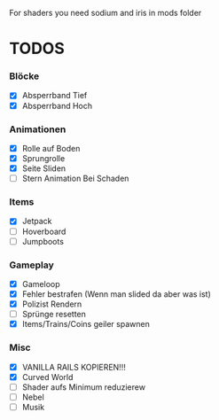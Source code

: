 For shaders you need sodium and iris in mods folder

# TODOS

### Blöcke
- [x] Absperrband Tief
- [x] Absperrband Hoch

### Animationen
- [x] Rolle auf Boden
- [x] Sprungrolle
- [x] Seite Sliden
- [ ] Stern Animation Bei Schaden

### Items
- [x] Jetpack
- [ ] Hoverboard
- [ ] Jumpboots

### Gameplay
- [x] Gameloop
- [x] Fehler bestrafen (Wenn man slided da aber was ist)
- [x] Polizist Rendern
- [ ] Sprünge resetten
- [x] Items/Trains/Coins geiler spawnen

### Misc
- [X] VANILLA RAILS KOPIEREN!!!
- [X] Curved World
- [ ] Shader aufs Minimum reduzierew 
- [ ] Nebel
- [ ] Musik
